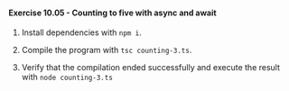 #### Exercise 10.05 - Counting to five with async and await

1. Install dependencies with `npm i`.

2. Compile the program with `tsc counting-3.ts`.

3. Verify that the compilation ended successfully and execute the result with `node counting-3.ts`
